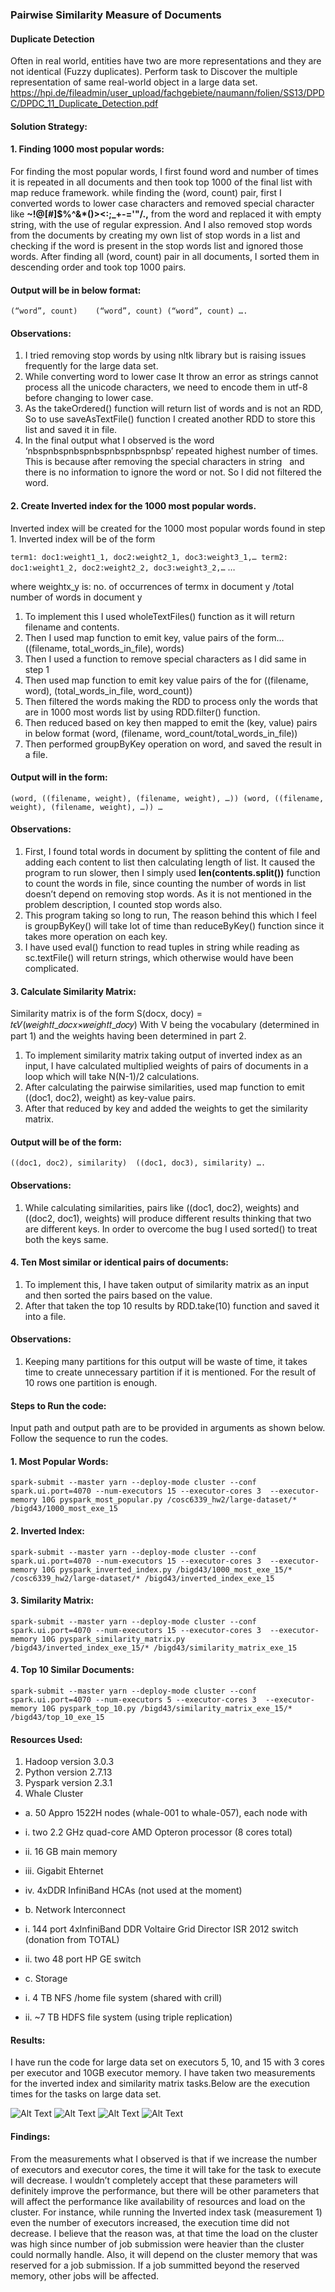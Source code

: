 ### Pairwise Similarity Measure of Documents
#### Duplicate Detection
Often in real world, entities have two are more representations and they are not identical (Fuzzy duplicates). Perform task to Discover the multiple representation of same real-world object in a large data set.
https://hpi.de/fileadmin/user_upload/fachgebiete/naumann/folien/SS13/DPDC/DPDC_11_Duplicate_Detection.pdf

#### Solution Strategy:
#### 1. Finding 1000 most popular words:
For finding the most popular words, I first found word and number of times it is repeated in all documents and then took top 1000 of the final list with map reduce framework.
while finding the (word, count) pair, first I converted words to lower case characters and removed special character like __~!@\[#\]$%^&*()><:;_+-=\'"/.,__ from the word and replaced it with empty string, with the use of regular expression. And I also removed stop words from the documents by creating my own list of stop words in a list and checking if the word is present in the stop words list and ignored those words. 
After finding all (word, count) pair in all documents, I sorted them in descending order and took top 1000 pairs.
#### Output will be in below format:
`(“word”, count)	(“word”, count) (“word”, count) ….`
#### Observations: 
1.	I tried removing stop words by using nltk library but is raising issues frequently for the large data set. 
2.	While converting word to lower case It throw an error as strings cannot process all the unicode characters, we need to encode them in utf-8 before changing to lower case.
3.	As the takeOrdered() function will return list of words and is not an RDD, So to use saveAsTextFile() function I created another RDD to store this list and saved it in file.
4.	In the final output what I observed is the word ‘nbspnbspnbspnbspnbspnbspnbsp’ repeated highest number of times. This is because after removing the special characters in string &nbsp; and there is no information to ignore the word or not. So I did not filtered the word.
#### 2. Create Inverted index for the 1000 most popular words.
Inverted index will be created for the 1000 most popular words found in step 1.
Inverted index will be of the form

`term1: doc1:weight1_1, doc2:weight2_1, doc3:weight3_1,…
term2: doc1:weight1_2, doc2:weight2_2, doc3:weight3_2,…`
…

where weightx_y is: no. of occurrences of termx in document y /total number of words in document y

1.	To implement this I used wholeTextFiles() function as it will return filename and contents. 
2.	Then I used map function to emit key, value pairs of the form…
((filename, total_words_in_file), words)
3.	Then I used a function to remove special characters as I did same in step 1
4.	Then used map function to emit key value pairs of the for
((filename, word), (total_words_in_file, word_count))
5.	Then filtered the words making the RDD to process only the words that are in 1000 most words list by using RDD.filter() function.
6.	Then reduced based on key then mapped to emit the (key, value) pairs in below format
(word, (filename, word_count/total_words_in_file))
7.	Then performed groupByKey operation on word, and saved the result in a file.
#### Output will in the form:

`(word, ((filename, weight), (filename, weight), …))
(word, ((filename, weight), (filename, weight), …))
…`
#### Observations:
1.	First, I found total words in document by splitting the content of file and adding each content to list then calculating length of list. It caused the program to run slower, then I simply used __len(contents.split())__ function to count the words in file, since counting the number of words in list doesn’t depend on removing stop words. As it is not mentioned in the problem description, I counted stop words also.
2.	This program taking so long to run, The reason behind this which I feel is groupByKey() will take lot of time than reduceByKey() function since it takes more operation on each key.
3.	I have used eval() function to read tuples in string while reading as sc.textFile() will return strings, which otherwise would have been complicated.
#### 3. Calculate Similarity Matrix:
Similarity matrix is of the form S(docx, docy) = 𝑡ϵ𝑉(𝑤𝑒𝑖𝑔ℎ𝑡𝑡_𝑑𝑜𝑐𝑥×𝑤𝑒𝑖𝑔ℎ𝑡𝑡_𝑑𝑜𝑐𝑦)
With V being the vocabulary (determined in part 1) and the weights having been determined in part 2.
1.	To implement similarity matrix taking output of inverted index as an input, I have calculated multiplied weights of pairs of documents in a loop which will take N(N-1)/2 calculations.
2.	After calculating the pairwise similarities, used map function to emit ((doc1, doc2), weight) as key-value pairs.
3.	After that reduced by key and added the weights to get the similarity matrix.
#### Output will be of the form:

`((doc1, doc2), similarity) 
((doc1, doc3), similarity) ….`
#### Observations:
1.	While calculating similarities, pairs like ((doc1, doc2), weights) and ((doc2, doc1), weights) will produce different results thinking that two are different keys. In order to overcome the bug I used sorted() to treat both the keys same.
#### 4. Ten Most similar or identical pairs of documents:
1.	To implement this, I have taken output of similarity matrix as an input and then sorted the pairs based on the value. 
2.	After that taken the top 10 results by RDD.take(10) function and saved it into a file.
#### Observations:
1.	Keeping many partitions for this output will be waste of time, it takes time to create unnecessary partition if it is mentioned. For the result of 10 rows one partition is enough. 
#### Steps to Run the code:
Input path and output path are to be provided in arguments as shown below.
Follow the sequence to run the codes.
#### 1.	Most Popular Words:

```spark-submit --master yarn --deploy-mode cluster --conf spark.ui.port=4070 --num-executors 15 --executor-cores 3  --executor-memory 10G pyspark_most_popular.py /cosc6339_hw2/large-dataset/* /bigd43/1000_most_exe_15```
#### 2.	Inverted Index:

```spark-submit --master yarn --deploy-mode cluster --conf spark.ui.port=4070 --num-executors 15 --executor-cores 3  --executor-memory 10G pyspark_inverted_index.py /bigd43/1000_most_exe_15/* /cosc6339_hw2/large-dataset/* /bigd43/inverted_index_exe_15```
#### 3.	Similarity Matrix:

```spark-submit --master yarn --deploy-mode cluster --conf spark.ui.port=4070 --num-executors 15 --executor-cores 3  --executor-memory 10G pyspark_similarity_matrix.py /bigd43/inverted_index_exe_15/* /bigd43/similarity_matrix_exe_15```
#### 4.	Top 10 Similar Documents:

```spark-submit --master yarn --deploy-mode cluster --conf spark.ui.port=4070 --num-executors 5 --executor-cores 3  --executor-memory 10G pyspark_top_10.py /bigd43/similarity_matrix_exe_15/* /bigd43/top_10_exe_15```
#### Resources Used:
1.	Hadoop version 3.0.3
2.	Python version 2.7.13
3.	Pyspark version 2.3.1
4.	Whale Cluster
 - a.	50 Appro 1522H nodes (whale-001 to whale-057), each node with

  - i.	two 2.2 GHz quad-core AMD Opteron processor (8 cores total)

  - ii.	16 GB main memory

  - iii.	Gigabit Ehternet

  - iv.	4xDDR InfiniBand HCAs (not used at the moment)

 - b.	Network Interconnect

  - i.	144 port 4xInfiniBand DDR Voltaire Grid Director ISR 2012 switch (donation from TOTAL)

  - ii.	two 48 port HP GE switch

 - c.	Storage

  - i.	4 TB NFS /home file system (shared with crill)

  - ii.	~7 TB HDFS file system (using triple replication)

#### Results:
I have run the code for large data set on executors 5, 10, and 15 with 3 cores per executor and 10GB executor memory. I have taken two measurements for the inverted index and similarity matrix tasks.Below are the execution times for the tasks on large data set.

![Alt Text](stats/most_popular_graph.JPG)
![Alt Text](stats/inverted_index_graph.JPG)
![Alt Text](stats/similarity_matrix_graph.JPG)
![Alt Text](stats/top_10_graph.JPG)

 
#### Findings:
From the measurements what I observed is that if we increase the number of executors and executor cores, the time it will take for the task to execute will decrease. I wouldn’t completely accept that these parameters will definitely improve the performance, but there will be other parameters that will affect the performance like availability of resources and load on the cluster. For instance, while running the Inverted index task (measurement 1) even the number of executors increased, the execution time did not decrease. I believe that the reason was, at that time the load on the cluster was high since number of job submission were heavier than the cluster could normally handle. Also, it will depend on the cluster memory that was reserved for a job submission. If a job summitted beyond the reserved memory, other jobs will be affected.
